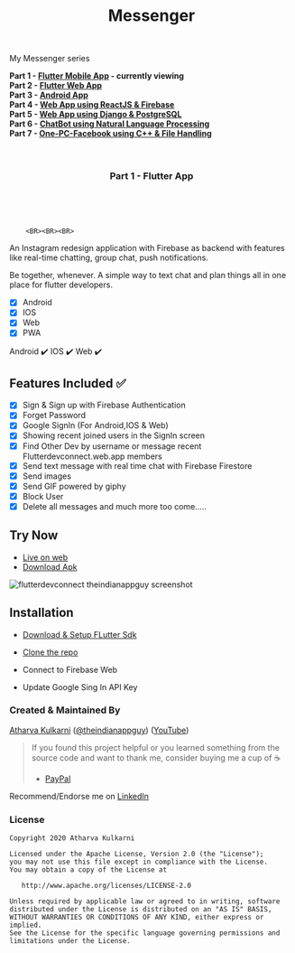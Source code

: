 # <div align="center">Messenger</div>
&nbsp; 
&nbsp;
&nbsp; 
&nbsp; 
&nbsp; 
&nbsp;

   
My Messenger series   

<B>Part 1 - [Flutter Mobile App]()  - currently viewing   <BR>
   Part 2 - [Flutter Web App]()     <BR>
   Part 3 - [Android App]()      <BR>
   Part 4 - [Web App using ReactJS & Firebase]()    <BR>
   Part 5 - [Web App using Django & PostgreSQL]()   <BR>
   Part 6 - [ChatBot using Natural Language Processing]()     <BR>
   Part 7 - [One-PC-Facebook  using C++ & File Handling]()  <BR><BR><BR>
   <H3> <div align="center">Part 1 - Flutter App</div>       </H3>   <BR><BR><BR>
</B>

        <BR><BR><BR>
      
</B>
  
  

An Instagram redesign application with Firebase as backend with features like real-time chatting, group chat, push notifications.



Be together, whenever. A simple way to text chat and plan things all in one place for flutter developers.


- [x] Android
- [x] IOS
- [x] Web
- [x] PWA

Android ✔️ IOS ✔️ Web ✔️
## Features Included ✅
- [x] Sign & Sign up with Firebase Authentication
- [x] Forget Password
- [x] Google SignIn (For Android,IOS & Web)
- [x] Showing recent joined users in the SignIn screen
- [x] Find Other Dev by username or message recent Flutterdevconnect.web.app members
- [x] Send text message with real time chat with Firebase Firestore
- [x] Send images
- [x] Send GIF powered by giphy
- [x] Block User
- [x] Delete all messages
and much more too come.....

## Try Now

* [Live on web](https://flutterdevconnect.web.app/)
* [Download Apk](https://drive.google.com/file/d/1UZiSSbmd0tCDWAGPx2q3InR-y9IP7nXZ/view?usp=sharing)

![flutterdevconnect theindianappguy screenshot](https://user-images.githubusercontent.com/55942632/80811635-eab83800-8be3-11ea-8c2e-53fef50ae7ad.png)

## Installation

* [Download & Setup FLutter Sdk](https://flutter.dev/docs/get-started/install)

* [Clone the repo](https://help.github.com/en/github/creating-cloning-and-archiving-repositories/cloning-a-repository)

* Connect to Firebase Web

* Update Google Sing In API Key

### Created & Maintained By

[Atharva Kulkarni](https://github.com/KulkarniAtharva) ([@theindianappguy](https://twitter.com/Theindianappguy)) ([YouTube](https://www.youtube.com/c/SanskarTiwari))

> If you found this project helpful or you learned something from the source code and want to thank me, consider buying me a cup of :coffee:
>
> - [PayPal](https://paypal.me/iamsanskartiwari)

Recommend/Endorse me on [LinkedIn](https://www.linkedin.com/in/lamsanskar/)

### License

    Copyright 2020 Atharva Kulkarni

    Licensed under the Apache License, Version 2.0 (the "License");
    you may not use this file except in compliance with the License.
    You may obtain a copy of the License at

       http://www.apache.org/licenses/LICENSE-2.0

    Unless required by applicable law or agreed to in writing, software
    distributed under the License is distributed on an "AS IS" BASIS,
    WITHOUT WARRANTIES OR CONDITIONS OF ANY KIND, either express or implied.
    See the License for the specific language governing permissions and
    limitations under the License.
